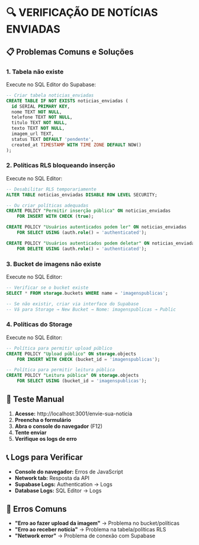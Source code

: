 # 🔍 VERIFICAÇÃO DE NOTÍCIAS ENVIADAS

## 📋 Problemas Comuns e Soluções

### 1. **Tabela não existe**
Execute no SQL Editor do Supabase:

```sql
-- Criar tabela noticias_enviadas
CREATE TABLE IF NOT EXISTS noticias_enviadas (
  id SERIAL PRIMARY KEY,
  nome TEXT NOT NULL,
  telefone TEXT NOT NULL,
  titulo TEXT NOT NULL,
  texto TEXT NOT NULL,
  imagem_url TEXT,
  status TEXT DEFAULT 'pendente',
  created_at TIMESTAMP WITH TIME ZONE DEFAULT NOW()
);
```

### 2. **Políticas RLS bloqueando inserção**
Execute no SQL Editor:

```sql
-- Desabilitar RLS temporariamente
ALTER TABLE noticias_enviadas DISABLE ROW LEVEL SECURITY;

-- Ou criar políticas adequadas
CREATE POLICY "Permitir inserção pública" ON noticias_enviadas
    FOR INSERT WITH CHECK (true);

CREATE POLICY "Usuários autenticados podem ler" ON noticias_enviadas
    FOR SELECT USING (auth.role() = 'authenticated');

CREATE POLICY "Usuários autenticados podem deletar" ON noticias_enviadas
    FOR DELETE USING (auth.role() = 'authenticated');
```

### 3. **Bucket de imagens não existe**
Execute no SQL Editor:

```sql
-- Verificar se o bucket existe
SELECT * FROM storage.buckets WHERE name = 'imagenspublicas';

-- Se não existir, criar via interface do Supabase
-- Vá para Storage → New Bucket → Nome: imagenspublicas → Public
```

### 4. **Políticas do Storage**
Execute no SQL Editor:

```sql
-- Política para permitir upload público
CREATE POLICY "Upload público" ON storage.objects
    FOR INSERT WITH CHECK (bucket_id = 'imagenspublicas');

-- Política para permitir leitura pública
CREATE POLICY "Leitura pública" ON storage.objects
    FOR SELECT USING (bucket_id = 'imagenspublicas');
```

## 🔧 Teste Manual

1. **Acesse:** http://localhost:3001/envie-sua-noticia
2. **Preencha o formulário**
3. **Abra o console do navegador** (F12)
4. **Tente enviar**
5. **Verifique os logs de erro**

## 📞 Logs para Verificar

- **Console do navegador:** Erros de JavaScript
- **Network tab:** Resposta da API
- **Supabase Logs:** Authentication → Logs
- **Database Logs:** SQL Editor → Logs

## 🚨 Erros Comuns

- **"Erro ao fazer upload da imagem"** → Problema no bucket/políticas
- **"Erro ao receber notícia"** → Problema na tabela/políticas RLS
- **"Network error"** → Problema de conexão com Supabase 
